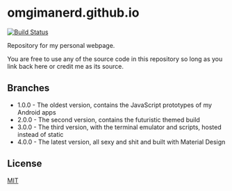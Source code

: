 # omgimanerd.github.io
[![Build Status](https://travis-ci.org/omgimanerd/omgimanerd.github.io.svg?branch=4.0.0)](https://travis-ci.org/omgimanerd/omgimanerd.github.io)

Repository for my personal webpage.

You are free to use any of the source code in this repository so long as you
link back here or credit me as its source.

## Branches
  - 1.0.0 - The oldest version, contains the JavaScript prototypes of my
    Android apps
  - 2.0.0 - The second version, contains the futuristic themed build
  - 3.0.0 - The third version, with the terminal emulator and scripts, hosted
    instead of static
  - 4.0.0 - The latest version, all sexy and shit and built with Material Design

## License
[MIT](https://github.com/omgimanerd/omgimanerd.github.io/blob/4.0.0/LICENSE)

